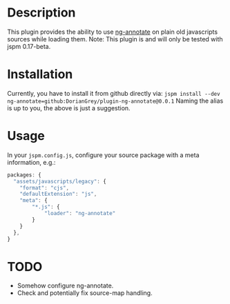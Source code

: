 # Description
This plugin provides the ability to use [ng-annotate](https://github.com/olov/ng-annotate) on plain old javascripts sources while loading them. Note: This plugin is and will only be tested with jspm 0.17-beta.
# Installation
Currently, you have to install it from github directly via:
```jspm install --dev ng-annotate=github:DorianGrey/plugin-ng-annotate@0.0.1```
Naming the alias is up to you, the above is just a suggestion.

# Usage
In your `jspm.config.js`, configure your source package with a meta information, e.g.:
```javascript
packages: {
  "assets/javascripts/legacy": {
    "format": "cjs",
    "defaultExtension": "js",
    "meta": {
    	"*.js": {
    		"loader": "ng-annotate"
    	}
    }
  },
}
```
# TODO
- Somehow configure ng-annotate.
- Check and potentially fix source-map handling.


